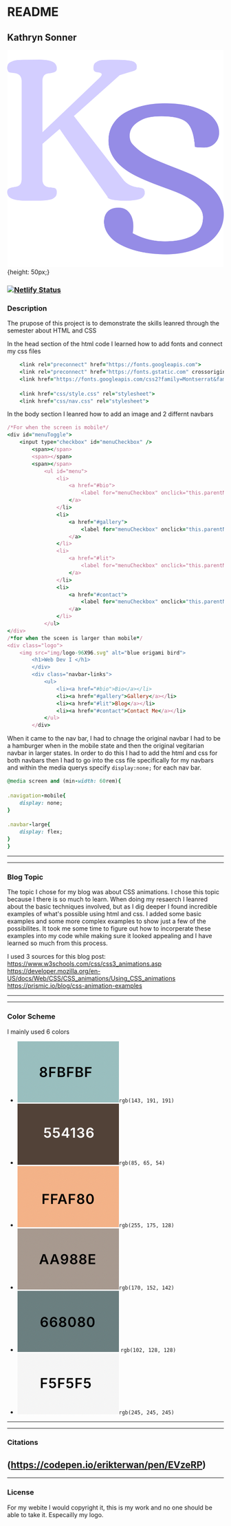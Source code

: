 # README

## Kathryn Sonner
![my logo](img/ks-corben.svg) {height: 50px;}
### [![Netlify Status](https://api.netlify.com/api/v1/badges/4992c938-5c2b-42ba-b5a2-f673f24e1ae6/deploy-status)](https://app.netlify.com/sites/about-me-ksonner/deploys)
### Description
The prupose of this project is to demonstrate the skills leanred through the semester about HTML and CSS

In the head section of the html code I learned how to add fonts and connect my css files 
```ruby
    <link rel="preconnect" href="https://fonts.googleapis.com">
    <link rel="preconnect" href="https://fonts.gstatic.com" crossorigin>
    <link href="https://fonts.googleapis.com/css2?family=Montserrat&family=Sigmar&display=swap" rel="stylesheet">

    <link href="css/style.css" rel="stylesheet">
    <link href="css/nav.css" rel="stylesheet">
```

In the body section I leanred how to add an image and 2 differnt navbars 

```ruby
/*For when the screen is mobile*/
<div id="menuToggle">
    <input type="checkbox" id="menuCheckbox" />
        <span></span>
        <span></span>
        <span></span>
            <ul id="menu">
                <li>
                    <a href="#bio">
                        <label for="menuCheckbox" onclick="this.parentNode.click();">Bio</label>
                    </a>
                </li>
                <li>
                    <a href="#gallery">
                        <label for="menuCheckbox" onclick="this.parentNode.click();">Gallery</label>
                    </a>
                </li>
                <li>
                    <a href="#lit">
                        <label for="menuCheckbox" onclick="this.parentNode.click();">Blog</label>
                    </a>
                </li>
                <li>
                    <a href="#contact">
                        <label for="menuCheckbox" onclick="this.parentNode.click();">Contact Me</label>
                    </a>
                </li>
            </ul>
</div>
/*for when the sceen is larger than mobile*/
<div class="logo">
    <img src="img/logo-96X96.svg" alt="blue origami bird">
        <h1>Web Dev I </h1> 
        </div>
        <div class="navbar-links">
            <ul>
                <li><a href="#bio">Bio</a></li>
                <li><a href="#gallery">Gallery</a></li>
                <li><a href="#lit">Blog</a></li>
                <li><a href="#contact">Contact Me</a></li>
            </ul>
        </div>
```
When it came to the nav bar, I had to chnage the original navbar I had to be a hamburger when in the mobile state and then the original vegitarian navbar in larger states. In order to do this I had to add the html and css for both navbars then I had to go into the css file specifically for my navbars and within the media querys specify ```display:none;``` for each nav bar. 

```ruby
@media screen and (min-width: 60rem){

.navigation-mobile{
    display: none;
}
    
.navbar-large{
    display: flex;
}
}
```
---
---
### Blog Topic
The topic I chose for my blog was about CSS animations. I chose this topic because I there is so much to learn. When doing my resaerch I leanred about the basic techniques involved, but as I dig deeper I found incredible examples of what's possible using html and css. I added some basic examples and some more complex examples to show just a few of the possibilites. It took me some time to figure out how to incorperate these examples into my code while making sure it looked appealing and I have learned so much from this process. 

I used 3 sources for this blog post:
https://www.w3schools.com/css/css3_animations.asp
https://developer.mozilla.org/en-US/docs/Web/CSS/CSS_animations/Using_CSS_animations
https://prismic.io/blog/css-animation-examples

---
---
### Color Scheme
I mainly used 6 colors 
* ![blue](img/light_teal.png)`rgb(143, 191, 191)` 
* ![brown](img/brown.png)`rgb(85, 65, 54)`
* ![peach](img/peach.png)`rgb(255, 175, 128)`
* ![gray-brown](img/gray-rbwon.png)`rgb(170, 152, 142)`
* ![blue-gray](img/blue-gray.png) `rgb(102, 128, 128)`
* ![peaoff white](img/white.png)`rgb(245, 245, 245)`
---
--- 
### Citations 
(https://codepen.io/erikterwan/pen/EVzeRP) 
---
---
### License 
For my webite I would copyright it, this is my work and no one should be able to take it. Especailly my logo. 